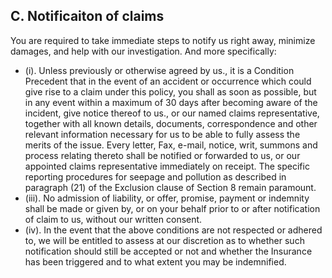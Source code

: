 ## C. Notificaiton of claims

You are required to take immediate steps to notify us right away, minimize damages, and help with our investigation. And more specifically:
* (i). Unless previously or otherwise agreed by us., it is a Condition Precedent that in the event of an accident or occurrence which could give rise to a claim under this policy, you shall as soon as possible, but in any event within a maximum of 30 days after becoming aware of the incident, give notice thereof to us., or our named claims representative, together with all known details, documents, correspondence and other relevant information necessary for us to be able to fully assess the merits of the issue. Every letter, Fax, e-mail, notice, writ, summons and process relating thereto shall be notified or forwarded to us, or our appointed claims representative immediately on receipt. The specific reporting procedures for seepage and pollution as described in paragraph (21) of the Exclusion clause of Section 8 remain paramount.
* (iii). No admission of liability, or offer, promise, payment or indemnity shall be made or given by, or on your behalf prior to or after notification of claim to us, without our written consent.
* (iv). In the event that the above conditions are not respected or adhered to, we will be entitled to assess at our discretion as to whether such notification should still be accepted or not and whether the Insurance has been triggered and to what extent you may be indemnified.
